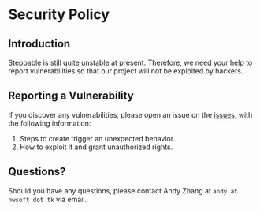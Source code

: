 # Security Policy

## Introduction

Steppable is still quite unstable at present. Therefore, we need your help to report vulnerabilities so that
our project will not be exploited by hackers.

## Reporting a Vulnerability

If you discover any vulnerabilities, please open an issue on the [issues](https://github.com/ZCG-coder/Steppable/issues),
with the following information:

1. Steps to create trigger an unexpected behavior.
2. How to exploit it and grant unauthorized rights.

## Questions?

Should you have any questions, please contact Andy Zhang at `andy at nwsoft dot tk` via email.
